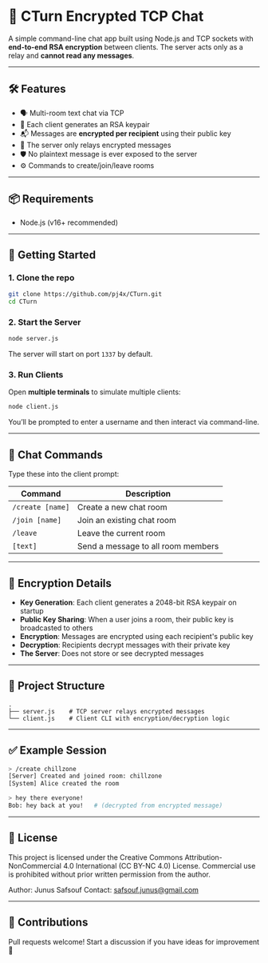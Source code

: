 # 🔐 **CTurn** Encrypted TCP Chat

A simple command-line chat app built using Node.js and TCP sockets with **end-to-end RSA encryption** between clients. The server acts only as a relay and **cannot read any messages**.

---

## 🛠 Features

- 🗣️ Multi-room text chat via TCP
- 🔑 Each client generates an RSA keypair
- 📬 Messages are **encrypted per recipient** using their public key
- 📡 The server only relays encrypted messages
- 🛡️ No plaintext message is ever exposed to the server
- ⚙️ Commands to create/join/leave rooms

---

## 📦 Requirements

- Node.js (v16+ recommended)

---

## 🚀 Getting Started

### 1. Clone the repo

```bash
git clone https://github.com/pj4x/CTurn.git
cd CTurn
```

### 2. Start the Server

```bash
node server.js
```

The server will start on port `1337` by default.

### 3. Run Clients

Open **multiple terminals** to simulate multiple clients:

```bash
node client.js
```

You’ll be prompted to enter a username and then interact via command-line.

---

## 💬 Chat Commands

Type these into the client prompt:

| Command           | Description                          |
|-------------------|--------------------------------------|
| `/create [name]`  | Create a new chat room               |
| `/join [name]`    | Join an existing chat room           |
| `/leave`          | Leave the current room               |
| `[text]`          | Send a message to all room members   |

---

## 🔐 Encryption Details

- **Key Generation**: Each client generates a 2048-bit RSA keypair on startup
- **Public Key Sharing**: When a user joins a room, their public key is broadcasted to others
- **Encryption**: Messages are encrypted using each recipient's public key
- **Decryption**: Recipients decrypt messages with their private key
- **The Server**: Does not store or see decrypted messages

---

## 📁 Project Structure

```
.
├── server.js    # TCP server relays encrypted messages
└── client.js    # Client CLI with encryption/decryption logic
```

---

## ✅ Example Session

```bash
> /create chillzone
[Server] Created and joined room: chillzone
[System] Alice created the room

> hey there everyone!
Bob: hey back at you!   # (decrypted from encrypted message)
```

---

## 📜 License
This project is licensed under the Creative Commons Attribution-NonCommercial 4.0 International (CC BY-NC 4.0) License.
Commercial use is prohibited without prior written permission from the author.

Author: Junus Safsouf
Contact: safsouf.junus@gmail.com

---

## 🤝 Contributions

Pull requests welcome! Start a discussion if you have ideas for improvement 🔧
